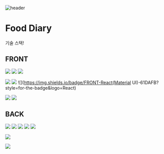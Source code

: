 ![header](https://capsule-render.vercel.app/api?type=waving&color=gradient&height=200&text=FoodDiary&fontAlign=70&fontAlignY=40&animation=t]]winkling)      

# Food Diary

기술 스택!



## FRONT

![](https://img.shields.io/badge/FRONT-JavaScript-EFD81D?style=for-the-badge&logo=TypeScript)
![](https://img.shields.io/badge/FRONT-React(Bootstrap)-61DAFB?style=for-the-badge&logo=HTML5)
![](https://img.shields.io/badge/FRONT-React(Bootstrap)-61DAFB?style=for-the-badge&logo=CSS3)

![](https://img.shields.io/badge/FRONT-React-61DAFB?style=for-the-badge&logo=React)
![](https://img.shields.io/badge/FRONT-React(Bootstrap)-61DAFB?style=for-the-badge&logo=React)
![](https://img.shields.io/badge/FRONT-React(Material UI)-61DAFB?style=for-the-badge&logo=React)

![](https://img.shields.io/badge/FRONT-VSCode-1e97e8?style=for-the-badge&logo=VisualStudioCode)
![](https://img.shields.io/badge/FRONT-Bootstrap-1e97e8?style=for-the-badge&logo=VisualStudioCode)

## BACK

![](https://img.shields.io/badge/BACK-Node-3776AB?style=for-the-badge&logo=Spring)
![](https://img.shields.io/badge/BACK-Node-3776AB?style=for-the-badge&logo=MySql)
![](https://img.shields.io/badge/BACK-Node-3776AB?style=for-the-badge&logo=JPA)
![](https://img.shields.io/badge/BACK-Node-3776AB?style=for-the-badge&logo=MySql)
![](https://img.shields.io/badge/BACK-Node-3776AB?style=for-the-badge&logo=MySql)

![](https://img.shields.io/badge/BACK-Express-092E20?style=for-the-badge)

![](https://img.shields.io/badge/BACK-Firebase-FFCA28?style=for-the-badge&logo=Firebase)



